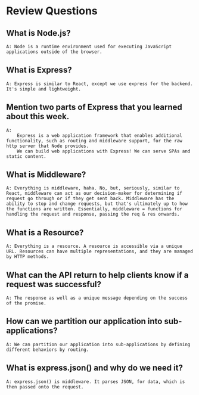 # Review Questions

## What is Node.js?
    A: Node is a runtime environment used for executing JavaScript applications outside of the browser.

## What is Express?
    A: Express is similar to React, except we use express for the backend. It's simple and lightweight.

## Mention two parts of Express that you learned about this week.
    A: 
        Express is a web application framework that enables additional functionality, such as routing and middleware support, for the raw http server that Node provides.
        We can build web applications with Express! We can serve SPAs and static content.

## What is Middleware?
    A: Everything is middleware, haha. No, but, seriously, similar to React, middleware can act as our decision-maker for determining if request go through or if they get sent back. Middleware has the ability to stop and change requests, but that's ultimately up to how the functions are written. Essentially, middleware = functions for handling the request and response, passing the req & res onwards.

## What is a Resource?
    A: Everything is a resource. A resource is accessible via a unique URL. Resources can have multiple representations, and they are managed by HTTP methods.

## What can the API return to help clients know if a request was successful?
    A: The response as well as a unique message depending on the success of the promise.

## How can we partition our application into sub-applications?
    A: We can partition our application into sub-applications by defining different behaviors by routing.

## What is express.json() and why do we need it?
    A: express.json() is middleware. It parses JSON, for data, which is then passed onto the request.